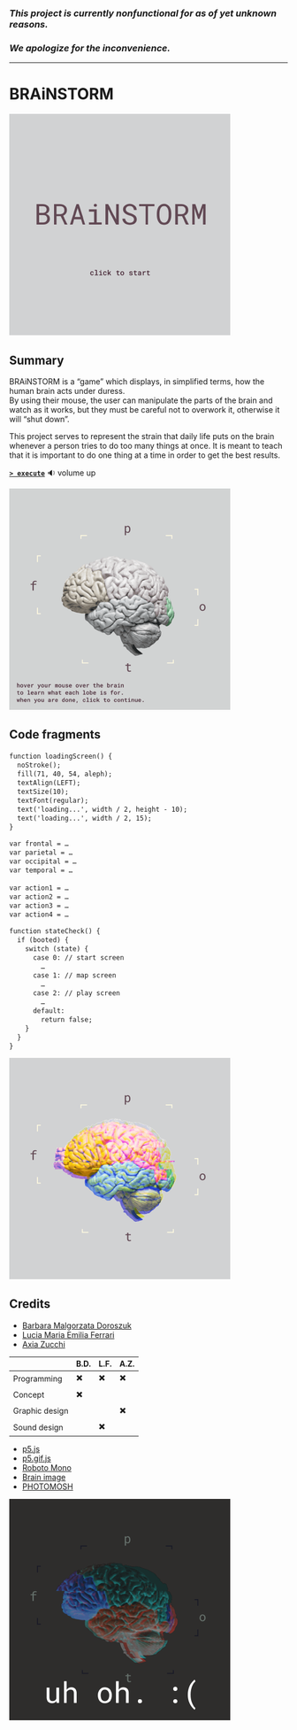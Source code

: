 ### _This project is currently nonfunctional for as of yet unknown reasons._
### _We apologize for the inconvenience._

* * *

# BRAiNSTORM

![Figure 1](https://github.com/luferrari/BRAiNSTORM/raw/master/readme/fig1.png "Fig. 1: Start screen")



## Summary

BRAiNSTORM is a &ldquo;game&rdquo; which displays, in simplified terms, how the human brain acts under duress.  
By using their mouse, the user can manipulate the parts of the brain and watch as it works, but they must be careful not to overwork it, otherwise it will &ldquo;shut down&rdquo;.

This project serves to represent the strain that daily life puts on the brain whenever a person tries to do too many things at once. It is meant to teach that it is important to do one thing at a time in order to get the best results.

[**`> execute`**](https://luferrari.github.io/BRAiNSTORM/) :sound: volume up

![Figure 2](https://github.com/luferrari/BRAiNSTORM/raw/master/readme/fig2.gif "Fig. 2: Map screen")



## Code fragments

```p5js
function loadingScreen() {
  noStroke();
  fill(71, 40, 54, aleph);
  textAlign(LEFT);
  textSize(10);
  textFont(regular);
  text('loading...', width / 2, height - 10);
  text('loading...', width / 2, 15);
}
```

```p5js
var frontal = …
var parietal = …
var occipital = …
var temporal = …

var action1 = …
var action2 = …
var action3 = …
var action4 = …
```

```p5js
function stateCheck() {
  if (booted) {
    switch (state) {
      case 0: // start screen
        …
      case 1: // map screen
        …
      case 2: // play screen
        …
      default:
        return false;
    }
  }
}
```



![Figure 3](https://github.com/luferrari/BRAiNSTORM/raw/master/readme/fig3.png "Fig. 3: Play screen")



## Credits

* [Barbara Malgorzata Doroszuk](https://github.com/doroszukb)
* [Lucia Maria Emilia Ferrari](https://github.com/luferrari)
* [Axia Zucchi](https://github.com/axiazucchi)

||B.D.|L.F.|A.Z.|
|---|---|---|---|
|Programming|:heavy_multiplication_x:|:heavy_multiplication_x:|:heavy_multiplication_x:|
|Concept|:heavy_multiplication_x:|||
|Graphic design|||:heavy_multiplication_x:|
|Sound design||:heavy_multiplication_x:||


* [p5.js](https://github.com/processing/p5.js)
* [p5.gif.js](https://github.com/antiboredom/p5.gif.js/tree/master)
* [Roboto Mono](https://fonts.google.com/specimen/Roboto+Mono)
* [Brain image](https://newsroom.clevelandclinic.org/2017/06/29/cleveland-clinic-researcher-receives-3-4-m-nih-grant-for-epilepsy-surgery-research/)
* [PHOTOMOSH](https://photomosh.com/)

![Figure 4](https://github.com/luferrari/BRAiNSTORM/raw/master/readme/fig4.png "Fig. 4: uh oh :(")
